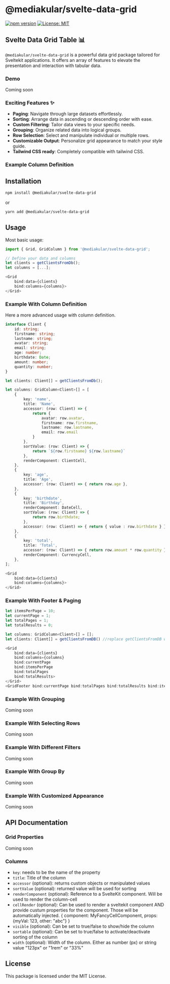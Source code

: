 # @mediakular/svelte-data-grid

[![npm version](https://badge.fury.io/js/%40mediakular%2Fsvelte-data-grid.svg)](https://badge.fury.io/js/%40mediakular%2Fsvelte-data-grid)
[![License: MIT](https://img.shields.io/badge/License-MIT-yellow.svg)](https://opensource.org/licenses/MIT)

## Svelte Data Grid Table 📊

`@mediakular/svelte-data-grid` is a powerful data grid package tailored for Sveltekit applications. It offers an array of features to elevate the presentation and interaction with tabular data.

### Demo

Coming soon

### Exciting Features ✨

- **Paging**: Navigate through large datasets effortlessly.
- **Sorting**: Arrange data in ascending or descending order with ease.
- **Custom Filtering**: Tailor data views to your specific needs.
- **Grouping**: Organize related data into logical groups.
- **Row Selection**: Select and manipulate individual or multiple rows.
- **Customizable Output**: Personalize grid appearance to match your style guide.
- **Tailwind CSS ready**: Completely compatible with tailwind CSS.

### Example Column Definition

## Installation

```bash
npm install @mediakular/svelte-data-grid
```

or 

```bash
yarn add @mediakular/svelte-data-grid
```

## Usage

Most basic usage: 

```typescript
import { Grid, GridColumn } from '@mediakular/svelte-data-grid';

// Define your data and columns
let clients = getClientsFromDb();
let columns = [...];

<Grid 
    bind:data={clients} 
    bind:columns={columns}>
</Grid>
```

### Example With Column Definition

Here a more advanced usage with column definition. 

```typescript
interface Client {
    id: string;
    firstname: string;
    lastname: string;
    avatar: string;
    email: string;
    age: number;
    birthdate: Date;
    amount: number;
    quantity: number;
}

let clients: Client[] = getClientsFromDb();

let columns: GridColumn<Client>[] = [
    { 
        key: 'name', 
        title: 'Name',
        accessor: (row: Client) => {
            return {
                avatar: row.avatar,
                firstname: row.firstname,
                lastname: row.lastname,
                email: row.email
            }
        }, 
        sortValue: (row: Client) => {
            return `${row.firstname} ${row.lastname}`
        },
        renderComponent: ClientCell,
    },
    { 
        key: 'age', 
        title: 'Age',
        accessor: (row: Client) => { return row.age },
    },
    { 
        key: 'birthdate', 
        title: 'Birthday',
        renderComponent: DateCell,
        sortValue: (row: Client) => {
            return row.birthdate;
        },
        accessor: (row: Client) => { return { value : row.birthdate } },
    },
    { 
        key: 'total', 
        title: 'Total',
        accessor: (row: Client) => { return row.amount * row.quantity },
        renderComponent: CurrencyCell,
    },
];

<Grid 
    bind:data={clients} 
    bind:columns={columns}>
</Grid>
```

### Example With Footer & Paging

```typescript
let itemsPerPage = 10;
let currentPage = 1;
let totalPages = 1;
let totalResults = 0;

let columns: GridColumn<Client>[] = [];
let clients: Client[] = getClientsFromDB() //replace getClientsFromDB with your DB function

<Grid 
    bind:data={clients} 
    bind:columns={columns}
    bind:currentPage 
    bind:itemsPerPage 
    bind:totalPages 
    bind:totalResults>
</Grid>
<GridFooter bind:currentPage bind:totalPages bind:totalResults bind:itemsPerPage />
```

### Example With Grouping

Coming soon

### Example With Selecting Rows

Coming soon

### Example With Different Filters

Coming soon

### Example With Group By

Coming soon

### Example With Customized Appearance 

Coming soon


## API Documentation

### Grid Properties

Coming soon

### Columns

- `key`: needs to be the name of the property
- `title`: Title of the column
- `accessor` (optional): returns custom objects or manipulated values
- `sortValue` (optional): returned value will be used for sorting
- `renderComponent` (optional): Reference to a SvelteKit component. Will be used to render the column-cell
- `cellRender` (optional): Can be used to render a sveltekit component AND provide custum properties for the component. Those will be automatically injected. { component: MyFancyCellComponent, props: {myVal: 123, other: "abc"} }
- `visible` (optional): Can be set to true/false to show/hide the column
- `sortable` (optional): Can be set to true/false to activate/deactivate sorting of the column
- `width` (optional): Width of the column. Either as number (px) or string value "123px" or "1rem" or "33%"


## License

This package is licensed under the MIT License.

